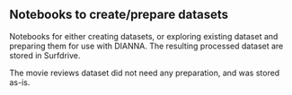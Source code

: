 ## Notebooks to create/prepare datasets

Notebooks for either creating datasets, or exploring existing dataset and preparing them for use with DIANNA.
The resulting processed dataset are stored in Surfdrive.

The movie reviews dataset did not need any preparation, and was stored as-is.

